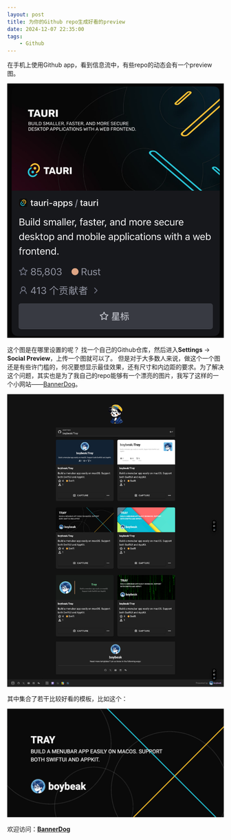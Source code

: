 ```yaml
---
layout: post
title: 为你的Github repo生成好看的preview
date: 2024-12-07 22:35:00
tags:
    - Github
---
```


在手机上使用Github app，看到信息流中，有些repo的动态会有一个preview图。
<!-- more -->
![BannerDog-repo](/assets/images/BannerDog-repo.png)

这个图是在哪里设置的呢？
找一个自己的Github仓库，然后进入**Settings** -> **Social Preview**，上传一个图就可以了。
但是对于大多数人来说，做这个一个图还是有些许门槛的，何况要想显示最佳效果，还有尺寸和内边距的要求。为了解决这个问题，其实也是为了我自己的repo能够有一个漂亮的图片，我写了这样的一个小网站——[BannerDog](https://banner-dog.vercel.app/)。

![website-capture](/assets/images/capture-banner-dog.png)

其中集合了若干比较好看的模板，比如这个：

![TrayBanner](/assets/images/Tray-banner.png)

欢迎访问：**[BannerDog](https://banner-dog.fun/)**